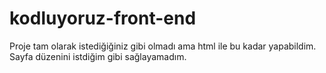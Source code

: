 # kodluyoruz-front-end
Proje tam olarak istediğiğiniz gibi olmadı ama html ile bu kadar yapabildim. Sayfa düzenini istdiğim gibi sağlayamadım.
